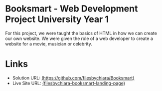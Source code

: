 # Booksmart - Web Development Project University Year 1 

For this project, we were taught the basics of HTML in how we can create our own website. We were given the role of a web developer to create a website for a movie, musician or celebrity.

# Links

- Solution URL: [(https://github.com/filesbychiara/Booksmart)](https://github.com/filesbychiara/Booksmart)
- Live Site URL: [(filesbychiara-booksmart-landing-page)](filesbychiara-booksmart-landing-page)

